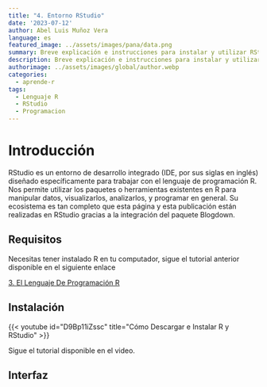 ```yaml
---
title: "4. Entorno RStudio"
date: '2023-07-12'
author: Abel Luis Muñoz Vera
language: es
featured_image: ../assets/images/pana/data.png
summary: Breve explicación e instrucciones para instalar y utilizar RStudio.
description: Breve explicación e instrucciones para instalar y utilizar RStudio.
authorimage: ../assets/images/global/author.webp
categories:
  - aprende-r
tags:
  - Lenguaje R
  - RStudio
  - Programacion
---
```


# Introducción

RStudio es un entorno de desarrollo integrado (IDE, por sus siglas en inglés) diseñado específicamente para trabajar con el lenguaje de programación R. Nos permite utilizar los paquetes o herramientas existentes en R para manipular datos, visualizarlos, analizarlos, y programar en general. Su ecosistema es tan completo que esta página y esta publicación están realizadas en RStudio gracias a la integración del paquete Blogdown.

## Requisitos

Necesitas tener instalado R en tu computador, sigue el tutorial anterior disponible en el siguiente enlace

<a href= "https://abeluis.netlify.app/aprender/2023-06-10-que-es-el-lenguaje-de-programacion-r"
  class="inline-flex text-white bg-primary-600 hover:bg-primary-800 focus:ring-4 focus:outline-none focus:ring-primary-300 font-medium rounded-lg text-sm px-5 py-2.5 text-center dark:focus:ring-primary-900 my-4"> 3. El Lenguaje De Programación R </a>

## Instalación

{{< youtube id="D9Bp11iZssc" title="Cómo Descargar e Instalar R y RStudio" >}}

Sigue el tutorial disponible en el video.

## Interfaz 
